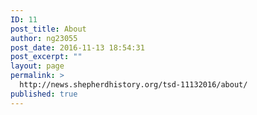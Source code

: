 ```yaml
---
ID: 11
post_title: About
author: ng23055
post_date: 2016-11-13 18:54:31
post_excerpt: ""
layout: page
permalink: >
  http://news.shepherdhistory.org/tsd-11132016/about/
published: true
---
```

<!-- Here be dragons.-->